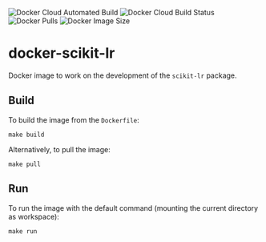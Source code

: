 ![Docker Cloud Automated Build](https://img.shields.io/docker/cloud/automated/alfaro96/scikit-lr.svg)
![Docker Cloud Build Status](https://img.shields.io/docker/cloud/build/alfaro96/scikit-lr.svg)
![Docker Pulls](https://img.shields.io/docker/pulls/alfaro96/scikit-lr.svg)
![Docker Image Size](https://img.shields.io/docker/image-size/alfaro96/scikit-lr/latest.svg)

# docker-scikit-lr

Docker image to work on the development of the `scikit-lr` package.

## Build

To build the image from the `Dockerfile`:

```
make build
```

Alternatively, to pull the image:

```
make pull
```

## Run

To run the image with the default command (mounting the current directory as workspace):

```
make run
```


